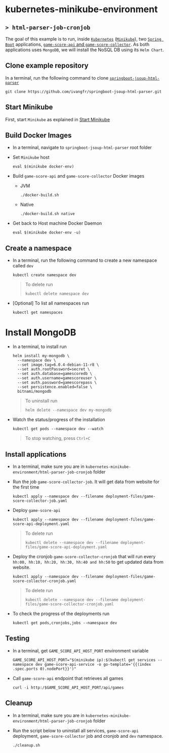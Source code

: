 # kubernetes-minikube-environment
## `> html-parser-job-cronjob`

The goal of this example is to run, inside [`Kubernetes`](https://kubernetes.io) ([`Minikube`](https://github.com/kubernetes/minikube)), two [`Spring Boot`](https://docs.spring.io/spring-boot/docs/current/reference/htmlsingle/) applications, [`game-score-api` and `game-score-collector`](https://github.com/ivangfr/springboot-jsoup-html-parser). As both applications uses `MongoDB`, we will install the NoSQL DB using its `Helm Chart`.

## Clone example repository

In a terminal, run the following command to clone [`springboot-jsoup-html-parser`](https://github.com/ivangfr/springboot-jsoup-html-parser)
```
git clone https://github.com/ivangfr/springboot-jsoup-html-parser.git
```

## Start Minikube

First, start `Minikube` as explained in [Start Minikube](https://github.com/ivangfr/kubernetes-minikube-environment#start-minikube)

## Build Docker Images

- In a terminal, navigate to `springboot-jsoup-html-parser` root folder

- Set `Minikube` host
  ```
  eval $(minikube docker-env)
  ```

- Build `game-score-api` and `game-score-collector` Docker images
  - JVM
    ```
    ./docker-build.sh
    ```
  - Native
    ```
    ./docker-build.sh native
    ```

- Get back to Host machine Docker Daemon   
  ```
  eval $(minikube docker-env -u)
  ```

## Create a namespace

- In a terminal, run the following command to create a new namespace called `dev`
  ```
  kubectl create namespace dev
  ```
  > To delete run
  > ```
  > kubectl delete namespace dev
  > ```

- \[Optional\] To list all namespaces run
  ```
  kubectl get namespaces
  ```

# Install MongoDB

- In a terminal, to install run
  ```
  helm install my-mongodb \
    --namespace dev \
    --set image.tag=6.0.4-debian-11-r8 \
    --set auth.rootPassword=secret \
    --set auth.database=gamescoredb \
    --set auth.username=gamescoreuser \
    --set auth.password=gamescorepass \
    --set persistence.enabled=false \
    bitnami/mongodb
  ```
  > To uninstall run
  > ```
  > helm delete --namespace dev my-mongodb
  > ```
  
- Watch the status/progress of the installation
  ```
  kubectl get pods --namespace dev --watch
  ```
  > To stop watching, press `Ctrl+C`

## Install applications

- In a terminal, make sure you are in `kubernetes-minikube-environment/html-parser-job-cronjob` folder

- Run the job `game-score-collector-job`. It will get data from website for the first time
  ```
  kubectl apply --namespace dev --filename deployment-files/game-score-collector-job.yaml
  ```

- Deploy `game-score-api`
  ```
  kubectl apply --namespace dev --filename deployment-files/game-score-api-deployment.yaml
  ```
  > To delete run
  > ```
  > kubectl delete --namespace dev --filename deployment-files/game-score-api-deployment.yaml
  > ```
 
- Deploy the cronjob `game-score-collector-cronjob` that will run every `hh:00, hh:10, hh:20, hh:30, hh:40 and hh:50` to get updated data from website.
  ```
  kubectl apply --namespace dev --filename deployment-files/game-score-collector-cronjob.yaml
  ```
  > To delete run
  > ```
  > kubectl delete --namespace dev --filename deployment-files/game-score-collector-cronjob.yaml
  > ```

- To check the progress of the deployments run
  ```
  kubectl get pods,cronjobs,jobs --namespace dev
  ```

## Testing

- In a terminal, get `GAME_SCORE_API_HOST_PORT` environment variable
  ```
  GAME_SCORE_API_HOST_PORT="$(minikube ip):$(kubectl get services --namespace dev game-score-api-service -o go-template='{{(index .spec.ports 0).nodePort}}')"

- Call `game-score-api` endpoint that retrieves all games
  ```
  curl -i http:/$GAME_SCORE_API_HOST_PORT/api/games
  ```

## Cleanup

- In a terminal, make sure you are in `kubernetes-minikube-environment/html-parser-job-cronjob` folder

- Run the script below to uninstall all services, `game-score-api` deployment,  `game-score-collector` job and cronjob and `dev` namespace.
  ```
  ./cleanup.sh
  ```